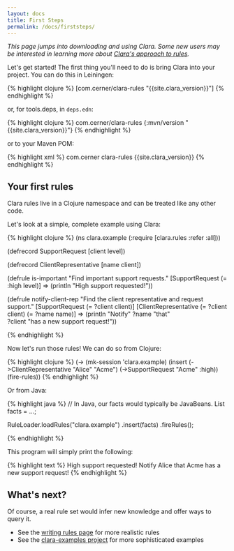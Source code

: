 ```yaml
---
layout: docs
title: First Steps
permalink: /docs/firststeps/
---
```


*This page jumps into downloading and using Clara. Some new users may be interested in learning more about [Clara's approach to rules](/docs/approach).*

Let's get started! The first thing you'll need to do is bring Clara into your project. You can do this in Leiningen:

{% highlight clojure %}
[com.cerner/clara-rules "{{site.clara_version}}"]
{% endhighlight %}

or, for tools.deps, in `deps.edn`:

{% highlight clojure %}
com.cerner/clara-rules {:mvn/version "{{site.clara_version}}"}
{% endhighlight %}

or to your Maven POM:

{% highlight xml %}
<dependency>
  <groupId>com.cerner</groupId>
  <artifactId>clara-rules</artifactId>
  <version>{{site.clara_version}}</version>
</dependency>
{% endhighlight %}

## Your first rules

Clara rules live in a Clojure namespace and can be treated like any other code.

Let's look at a simple, complete example using Clara:

{% highlight clojure %}
(ns clara.example
  (:require [clara.rules :refer :all]))

(defrecord SupportRequest [client level])

(defrecord ClientRepresentative [name client])

(defrule is-important
  "Find important support requests."
  [SupportRequest (= :high level)]
  =>
  (println "High support requested!"))

(defrule notify-client-rep
  "Find the client representative and request support."
  [SupportRequest (= ?client client)]
  [ClientRepresentative (= ?client client) (= ?name name)]
  =>
  (println "Notify" ?name "that"  
          ?client "has a new support request!"))

{% endhighlight %}

Now let's run those rules! We can do so from Clojure:

{% highlight clojure %}
(-> (mk-session 'clara.example)
    (insert (->ClientRepresentative "Alice" "Acme")
            (->SupportRequest "Acme" :high))
    (fire-rules))
{% endhighlight %}

Or from Java:

{% highlight java %}
// In Java, our facts would typically be JavaBeans.
List<Object> facts = ...;

RuleLoader.loadRules("clara.example")
  .insert(facts)
  .fireRules();

{% endhighlight %}

This program will simply print the following:

{% highlight text %}
High support requested!
Notify Alice that Acme has a new support request!
{% endhighlight %}

## What's next?
Of course, a real rule set would infer new knowledge and offer ways to query it.

* See the [writing rules page](/docs/rules/) for more realistic rules
* See the [clara-examples project](https://github.com/cerner/clara-examples) for more sophisticated examples
